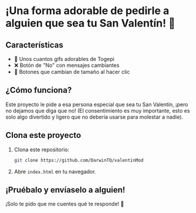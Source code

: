 # ¡Una forma adorable de pedirle a alguien que sea tu San Valentín! 🌹

## Características  
- 🥰 Unos cuantos gifs adorables de Togepi  
- ❌ Botón de "No" con mensajes cambiantes  
- 🔄 Botones que cambian de tamaño al hacer clic  

## ¿Cómo funciona?  
Este proyecto le pide a esa persona especial que sea tu San Valentín, ¡pero no dejamos que diga que no! (El consentimiento es muy importante, esto es solo algo divertido y ligero que no debería usarse para molestar a nadie).

## Clona este proyecto  
1. Clona este repositorio:  
   ```bash
   git clone https://github.com/DarwinTQ/valentinMod
   ```  
2. Abre `index.html` en tu navegador.  

## ¡Pruébalo y envíaselo a alguien! 

¡Solo te pido que me cuentes qué te responde! 🤭


